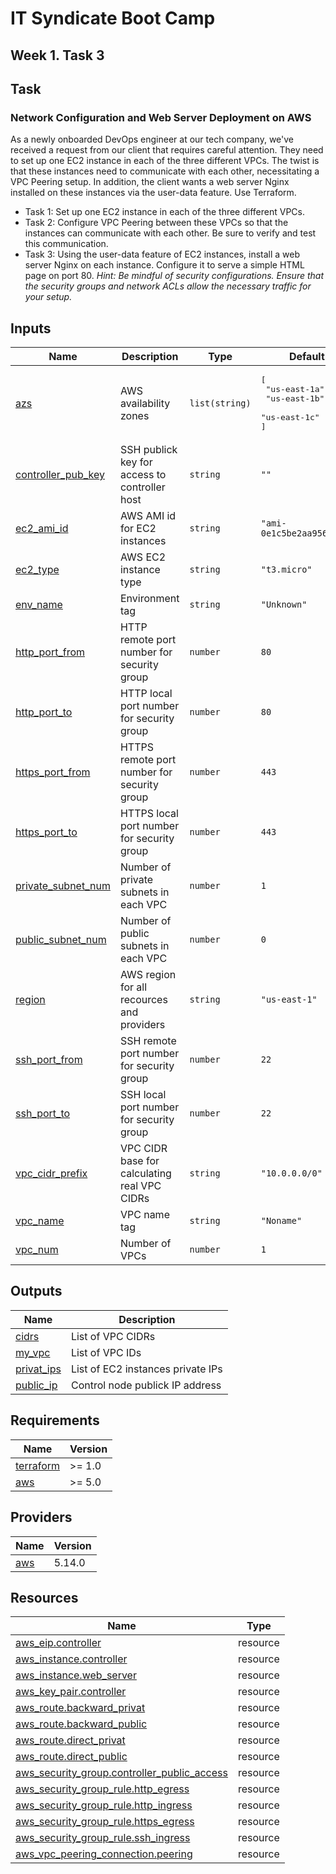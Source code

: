<!-- BEGIN_TF_DOCS -->
# IT Syndicate Boot Camp
## Week 1. Task 3
## Task
### Network Configuration and Web Server Deployment on AWS
As a newly onboarded DevOps engineer at our tech company, we've received a request from our client that requires careful attention. They need to set up one EC2 instance in each of the three different VPCs. The twist is that these instances need to communicate with each other, necessitating a VPC Peering setup. In addition, the client wants a web server  Nginx installed on these instances via the user-data feature. Use Terraform.
- Task 1: Set up one EC2 instance in each of the three different VPCs.
- Task 2: Configure VPC Peering between these VPCs so that the instances can communicate with each other. Be sure to verify and test this communication.
- Task 3: Using the user-data feature of EC2 instances, install a web server Nginx on each instance. Configure it to serve a simple HTML page on port 80.
*Hint: Be mindful of security configurations. Ensure that the security groups and network ACLs allow the necessary traffic for your setup.*

## Inputs

| Name | Description | Type | Default | Required |
|------|-------------|------|---------|:--------:|
| <a name="input_azs"></a> [azs](#input\_azs) | AWS availability zones | `list(string)` | <pre>[<br>  "us-east-1a",<br>  "us-east-1b",<br>  "us-east-1c"<br>]</pre> | no |
| <a name="input_controller_pub_key"></a> [controller\_pub\_key](#input\_controller\_pub\_key) | SSH publick key for access to controller host | `string` | `""` | no |
| <a name="input_ec2_ami_id"></a> [ec2\_ami\_id](#input\_ec2\_ami\_id) | AWS AMI id for EC2 instances | `string` | `"ami-0e1c5be2aa956338b"` | no |
| <a name="input_ec2_type"></a> [ec2\_type](#input\_ec2\_type) | AWS EC2 instance type | `string` | `"t3.micro"` | no |
| <a name="input_env_name"></a> [env\_name](#input\_env\_name) | Environment tag | `string` | `"Unknown"` | no |
| <a name="input_http_port_from"></a> [http\_port\_from](#input\_http\_port\_from) | HTTP remote port number for security group | `number` | `80` | no |
| <a name="input_http_port_to"></a> [http\_port\_to](#input\_http\_port\_to) | HTTP local port number for security group | `number` | `80` | no |
| <a name="input_https_port_from"></a> [https\_port\_from](#input\_https\_port\_from) | HTTPS remote port number for security group | `number` | `443` | no |
| <a name="input_https_port_to"></a> [https\_port\_to](#input\_https\_port\_to) | HTTPS local port number for security group | `number` | `443` | no |
| <a name="input_private_subnet_num"></a> [private\_subnet\_num](#input\_private\_subnet\_num) | Number of private subnets in each VPC | `number` | `1` | no |
| <a name="input_public_subnet_num"></a> [public\_subnet\_num](#input\_public\_subnet\_num) | Number of public subnets in each VPC | `number` | `0` | no |
| <a name="input_region"></a> [region](#input\_region) | AWS region for all recources and providers | `string` | `"us-east-1"` | no |
| <a name="input_ssh_port_from"></a> [ssh\_port\_from](#input\_ssh\_port\_from) | SSH remote port number for security group | `number` | `22` | no |
| <a name="input_ssh_port_to"></a> [ssh\_port\_to](#input\_ssh\_port\_to) | SSH local port number for security group | `number` | `22` | no |
| <a name="input_vpc_cidr_prefix"></a> [vpc\_cidr\_prefix](#input\_vpc\_cidr\_prefix) | VPC CIDR base for calculating real VPC CIDRs | `string` | `"10.0.0.0/0"` | no |
| <a name="input_vpc_name"></a> [vpc\_name](#input\_vpc\_name) | VPC name tag | `string` | `"Noname"` | no |
| <a name="input_vpc_num"></a> [vpc\_num](#input\_vpc\_num) | Number of VPCs | `number` | `1` | no |
## Outputs

| Name | Description |
|------|-------------|
| <a name="output_cidrs"></a> [cidrs](#output\_cidrs) | List of VPC CIDRs |
| <a name="output_my_vpc"></a> [my\_vpc](#output\_my\_vpc) | List of VPC IDs |
| <a name="output_privat_ips"></a> [privat\_ips](#output\_privat\_ips) | List of EC2 instances private IPs |
| <a name="output_public_ip"></a> [public\_ip](#output\_public\_ip) | Control node publick IP address |
## Requirements

| Name | Version |
|------|---------|
| <a name="requirement_terraform"></a> [terraform](#requirement\_terraform) | >= 1.0 |
| <a name="requirement_aws"></a> [aws](#requirement\_aws) | >= 5.0 |
## Providers

| Name | Version |
|------|---------|
| <a name="provider_aws"></a> [aws](#provider\_aws) | 5.14.0 |
## Resources

| Name | Type |
|------|------|
| [aws_eip.controller](https://registry.terraform.io/providers/hashicorp/aws/latest/docs/resources/eip) | resource |
| [aws_instance.controller](https://registry.terraform.io/providers/hashicorp/aws/latest/docs/resources/instance) | resource |
| [aws_instance.web_server](https://registry.terraform.io/providers/hashicorp/aws/latest/docs/resources/instance) | resource |
| [aws_key_pair.controller](https://registry.terraform.io/providers/hashicorp/aws/latest/docs/resources/key_pair) | resource |
| [aws_route.backward_privat](https://registry.terraform.io/providers/hashicorp/aws/latest/docs/resources/route) | resource |
| [aws_route.backward_public](https://registry.terraform.io/providers/hashicorp/aws/latest/docs/resources/route) | resource |
| [aws_route.direct_privat](https://registry.terraform.io/providers/hashicorp/aws/latest/docs/resources/route) | resource |
| [aws_route.direct_public](https://registry.terraform.io/providers/hashicorp/aws/latest/docs/resources/route) | resource |
| [aws_security_group.controller_public_access](https://registry.terraform.io/providers/hashicorp/aws/latest/docs/resources/security_group) | resource |
| [aws_security_group_rule.http_egress](https://registry.terraform.io/providers/hashicorp/aws/latest/docs/resources/security_group_rule) | resource |
| [aws_security_group_rule.http_ingress](https://registry.terraform.io/providers/hashicorp/aws/latest/docs/resources/security_group_rule) | resource |
| [aws_security_group_rule.https_egress](https://registry.terraform.io/providers/hashicorp/aws/latest/docs/resources/security_group_rule) | resource |
| [aws_security_group_rule.ssh_ingress](https://registry.terraform.io/providers/hashicorp/aws/latest/docs/resources/security_group_rule) | resource |
| [aws_vpc_peering_connection.peering](https://registry.terraform.io/providers/hashicorp/aws/latest/docs/resources/vpc_peering_connection) | resource |
<!-- END_TF_DOCS -->